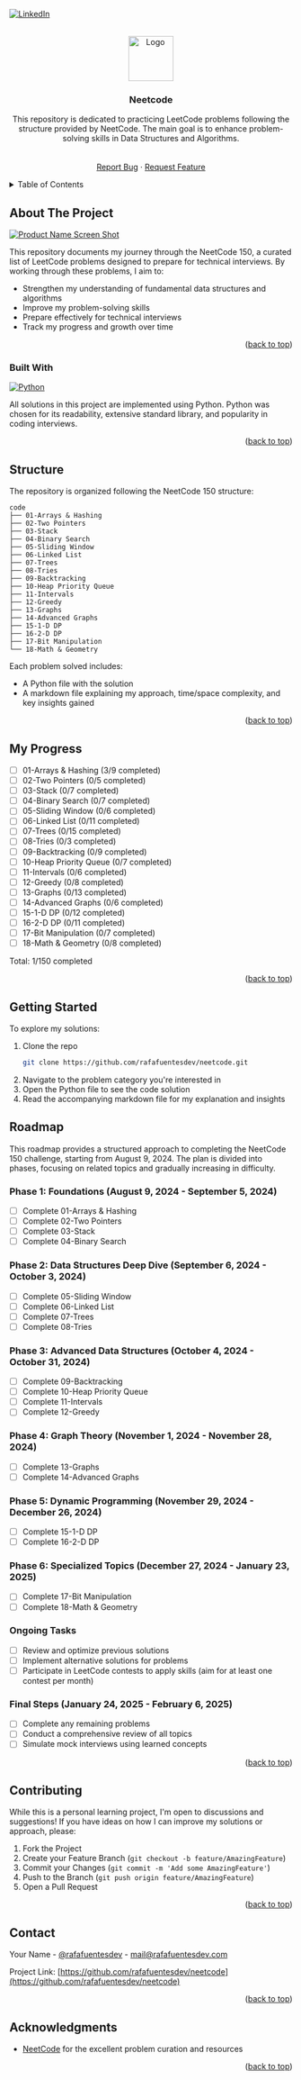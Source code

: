 <!-- Improved compatibility of back to top link: See: https://github.com/othneildrew/Best-README-Template/pull/73 -->

<a id="readme-top"></a>

<!--
*** Thanks for checking out the Best-README-Template. If you have a suggestion
*** that would make this better, please fork the repo and create a pull request
*** or simply open an issue with the tag "enhancement".
*** Don't forget to give the project a star!
*** Thanks again! Now go create something AMAZING! :D
-->

<!-- PROJECT SHIELDS -->
<!--
*** I'm using markdown "reference style" links for readability.
*** Reference links are enclosed in brackets [ ] instead of parentheses ( ).
*** See the bottom of this document for the declaration of the reference variables
*** for contributors-url, forks-url, etc. This is an optional, concise syntax you may use.
*** https://www.markdownguide.org/basic-syntax/#reference-style-links
-->

[![LinkedIn][linkedin-shield]][linkedin-url]

<!-- PROJECT LOGO -->
<br />
<div align="center">
  <a href="https://github.com/rafafuentesdev/neetcode">
    <img src="images/logo.png" alt="Logo" width="80" height="80">
  </a>

<h3 align="center">Neetcode</h3>

  <p align="center">
    This repository is dedicated to practicing LeetCode problems following the structure provided by NeetCode. The main goal is to enhance problem-solving skills in Data Structures and Algorithms.
    <br />
    <br />
    <br />
    <a href="https://github.com/rafafuentesdev/neetcode/issues/new?labels=bug&template=bug-report---.md">Report Bug</a>
    ·
    <a href="https://github.com/rafafuentesdev/neetcode/issues/new?labels=enhancement&template=feature-request---.md">Request Feature</a>
  </p>
</div>

<!-- TABLE OF CONTENTS -->
<details>
  <summary>Table of Contents</summary>
  <ol>
    <li>
      <a href="#about-the-project">About The Project</a>
      <ul>
        <li><a href="#built-with">Built With</a></li>
      </ul>
    </li>
    <li>
      <a href="#structure">Structure</a>
    </li>
    <li><a href="#my-progress">My Progress</a></li>
    <li><a href="#getting-started">Getting Started</a></li>
    <li><a href="#roadmap">Roadmap</a></li>
    <li><a href="#contributing">Contributing</a></li>
    <li><a href="#contact">Contact</a></li>
    <li><a href="#acknowledgments">Acknowledgments</a></li>
  </ol>
</details>

<!-- ABOUT THE PROJECT -->

## About The Project

[![Product Name Screen Shot][product-screenshot]](https://example.com)

This repository documents my journey through the NeetCode 150, a curated list of LeetCode problems designed to prepare for technical interviews. By working through these problems, I aim to:

- Strengthen my understanding of fundamental data structures and algorithms
- Improve my problem-solving skills
- Prepare effectively for technical interviews
- Track my progress and growth over time

<p align="right">(<a href="#readme-top">back to top</a>)</p>

### Built With

[![Python][Python.org]][Python-url]

All solutions in this project are implemented using Python. Python was chosen for its readability, extensive standard library, and popularity in coding interviews.

<p align="right">(<a href="#readme-top">back to top</a>)</p>

## Structure

The repository is organized following the NeetCode 150 structure:

```
code
├── 01-Arrays & Hashing
├── 02-Two Pointers
├── 03-Stack
├── 04-Binary Search
├── 05-Sliding Window
├── 06-Linked List
├── 07-Trees
├── 08-Tries
├── 09-Backtracking
├── 10-Heap Priority Queue
├── 11-Intervals
├── 12-Greedy
├── 13-Graphs
├── 14-Advanced Graphs
├── 15-1-D DP
├── 16-2-D DP
├── 17-Bit Manipulation
└── 18-Math & Geometry
```

Each problem solved includes:

- A Python file with the solution
- A markdown file explaining my approach, time/space complexity, and key insights gained

<p align="right">(<a href="#readme-top">back to top</a>)</p>

## My Progress

- [ ] 01-Arrays & Hashing (3/9 completed)
- [ ] 02-Two Pointers (0/5 completed)
- [ ] 03-Stack (0/7 completed)
- [ ] 04-Binary Search (0/7 completed)
- [ ] 05-Sliding Window (0/6 completed)
- [ ] 06-Linked List (0/11 completed)
- [ ] 07-Trees (0/15 completed)
- [ ] 08-Tries (0/3 completed)
- [ ] 09-Backtracking (0/9 completed)
- [ ] 10-Heap Priority Queue (0/7 completed)
- [ ] 11-Intervals (0/6 completed)
- [ ] 12-Greedy (0/8 completed)
- [ ] 13-Graphs (0/13 completed)
- [ ] 14-Advanced Graphs (0/6 completed)
- [ ] 15-1-D DP (0/12 completed)
- [ ] 16-2-D DP (0/11 completed)
- [ ] 17-Bit Manipulation (0/7 completed)
- [ ] 18-Math & Geometry (0/8 completed)

Total: 1/150 completed

<p align="right">(<a href="#readme-top">back to top</a>)</p>

## Getting Started

To explore my solutions:

1. Clone the repo
   ```sh
   git clone https://github.com/rafafuentesdev/neetcode.git
   ```
2. Navigate to the problem category you're interested in
3. Open the Python file to see the code solution
4. Read the accompanying markdown file for my explanation and insights

<!-- ROADMAP -->

## Roadmap

This roadmap provides a structured approach to completing the NeetCode 150 challenge, starting from August 9, 2024. The plan is divided into phases, focusing on related topics and gradually increasing in difficulty.

### Phase 1: Foundations (August 9, 2024 - September 5, 2024)

- [ ] Complete 01-Arrays & Hashing
- [ ] Complete 02-Two Pointers
- [ ] Complete 03-Stack
- [ ] Complete 04-Binary Search

### Phase 2: Data Structures Deep Dive (September 6, 2024 - October 3, 2024)

- [ ] Complete 05-Sliding Window
- [ ] Complete 06-Linked List
- [ ] Complete 07-Trees
- [ ] Complete 08-Tries

### Phase 3: Advanced Data Structures (October 4, 2024 - October 31, 2024)

- [ ] Complete 09-Backtracking
- [ ] Complete 10-Heap Priority Queue
- [ ] Complete 11-Intervals
- [ ] Complete 12-Greedy

### Phase 4: Graph Theory (November 1, 2024 - November 28, 2024)

- [ ] Complete 13-Graphs
- [ ] Complete 14-Advanced Graphs

### Phase 5: Dynamic Programming (November 29, 2024 - December 26, 2024)

- [ ] Complete 15-1-D DP
- [ ] Complete 16-2-D DP

### Phase 6: Specialized Topics (December 27, 2024 - January 23, 2025)

- [ ] Complete 17-Bit Manipulation
- [ ] Complete 18-Math & Geometry

### Ongoing Tasks

- [ ] Review and optimize previous solutions
- [ ] Implement alternative solutions for problems
- [ ] Participate in LeetCode contests to apply skills (aim for at least one contest per month)

### Final Steps (January 24, 2025 - February 6, 2025)

- [ ] Complete any remaining problems
- [ ] Conduct a comprehensive review of all topics
- [ ] Simulate mock interviews using learned concepts

<p align="right">(<a href="#readme-top">back to top</a>)</p>

<!-- CONTRIBUTING -->

## Contributing

While this is a personal learning project, I'm open to discussions and suggestions! If you have ideas on how I can improve my solutions or approach, please:

1. Fork the Project
2. Create your Feature Branch (`git checkout -b feature/AmazingFeature`)
3. Commit your Changes (`git commit -m 'Add some AmazingFeature'`)
4. Push to the Branch (`git push origin feature/AmazingFeature`)
5. Open a Pull Request

<p align="right">(<a href="#readme-top">back to top</a>)</p>

<!-- CONTACT -->

## Contact

Your Name - [@rafafuentesdev](https://twitter.com/rafafuentesdev) - mail@rafafuentesdev.com

Project Link: [https://github.com/rafafuentesdev/neetcode](https://github.com/rafafuentesdev/neetcode)

<p align="right">(<a href="#readme-top">back to top</a>)</p>

<!-- ACKNOWLEDGMENTS -->

## Acknowledgments

- [NeetCode](https://neetcode.io/) for the excellent problem curation and resources

<p align="right">(<a href="#readme-top">back to top</a>)</p>

<!-- MARKDOWN LINKS & IMAGES -->
<!-- https://www.markdownguide.org/basic-syntax/#reference-style-links -->

[linkedin-shield]: https://img.shields.io/badge/-LinkedIn-black.svg?style=for-the-badge&logo=linkedin&colorB=555
[linkedin-url]: https://www.linkedin.com/in/rafaelfuentescantero/
[product-screenshot]: images/screenshot.png
[Python.org]: https://img.shields.io/badge/python-3670A0?style=for-the-badge&logo=python&logoColor=white
[Python-url]: https://www.python.org/
